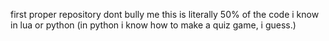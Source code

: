 first proper repository
dont bully me this is literally 50% of the code i know in lua or python (in python i know how to make a quiz game, i guess.)
